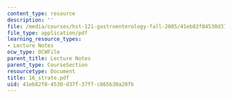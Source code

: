 ```yaml
---
content_type: resource
description: ''
file: /media/courses/hst-121-gastroenterology-fall-2005/41eb82f84530d37f37ffc865b30a20fb_16_strate.pdf
file_type: application/pdf
learning_resource_types:
- Lecture Notes
ocw_type: OCWFile
parent_title: Lecture Notes
parent_type: CourseSection
resourcetype: Document
title: 16_strate.pdf
uid: 41eb82f8-4530-d37f-37ff-c865b30a20fb
---
```


